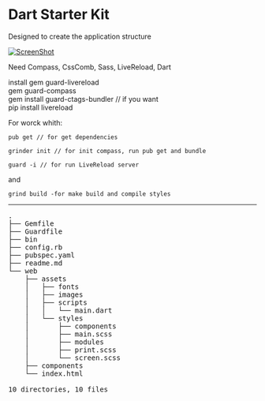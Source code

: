 # Dart Starter Kit

Designed to create the application structure

[![ScreenShot](https://raw.githubusercontent.com/Rasarts/Dart-Starter-Kit/preview/2015-03-14%2001_10_42.gif)](http://youtu.be/sSlGonSMSuM)

Need Compass, CssComb, Sass, LiveReload, Dart

install 
gem guard-livereload <br>
gem guard-compass <br>
gem install guard-ctags-bundler // if you want 
<br>
pip install livereload <br>

For worck whith:

```
pub get // for get dependencies
```

```
grinder init // for init compass, run pub get and bundle
```

```
guard -i // for run LiveReload server
```

and 

```
grind build -for make build and compile styles
```

------
<pre>
.
├── Gemfile
├── Guardfile
├── bin
├── config.rb
├── pubspec.yaml
├── readme.md
└── web
    ├── assets
    │   ├── fonts
    │   ├── images
    │   ├── scripts
    │   │   └── main.dart
    │   └── styles
    │       ├── components
    │       ├── main.scss
    │       ├── modules
    │       ├── print.scss
    │       └── screen.scss
    ├── components
    └── index.html

10 directories, 10 files
</pre>
